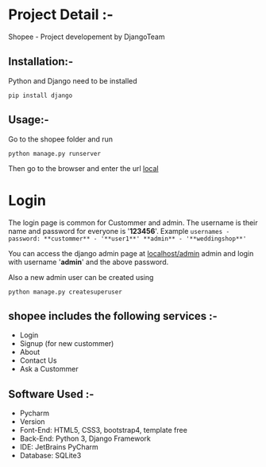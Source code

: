 # Project Detail :-

Shopee - Project developement by DjangoTeam

## Installation:-

Python and Django need to be installed

`pip install django`

## Usage:-
Go to the shopee folder and run

`python manage.py runserver`

Then go to the browser and enter the url [local](http://127.0.0.1:8000/)

# Login
The login page is common for Custommer and admin. The username is their name and password for everyone is '**123456**'. Example `usernames - password: **custommer** - '**user1**' **admin** - '**weddingshop**'`

You can access the django admin page at [localhost/admin](http://127.0.0.1:8000/) admin and login with username '**admin**' and the above password.

Also a new admin user can be created using

`python manage.py createsuperuser`

## shopee includes the following services :-
- Login
- Signup (for new custommer)
- About
- Contact Us
- Ask a Custommer
## Software Used :-
- Pycharm
- Version
- Font-End: HTML5, CSS3, bootstrap4, template free
- Back-End: Python 3, Django Framework
- IDE: JetBrains PyCharm
- Database: SQLite3
